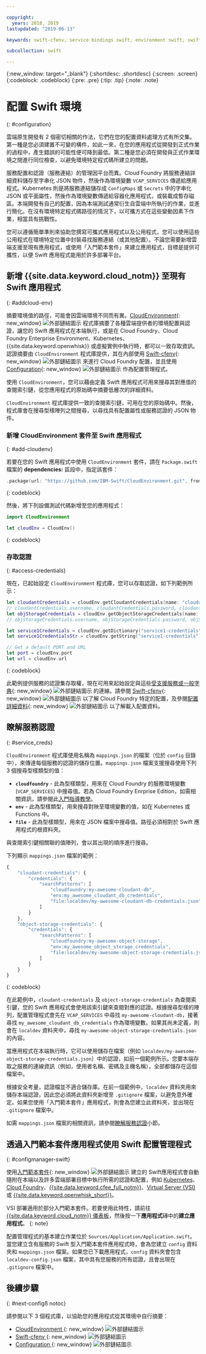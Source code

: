```yaml
---

copyright:
  years: 2018, 2019
lastupdated: "2019-06-13"

keywords: swift-cfenv, service bindings swift, environment swift, swift configuration, cloudenvironment swift, VCAP_SERVICES swift, swift credentials

subcollection: swift

---
```


{:new_window: target="_blank"}
{:shortdesc: .shortdesc}
{:screen: .screen}
{:codeblock: .codeblock}
{:pre: .pre}
{:tip: .tip}
{:note: .note}

# 配置 Swift 環境
{: #configuration}

雲端原生開發有 2 個密切相關的作法，它們在您的配置資料處理方式有所交集。第一種是您必須建置不可變的構件，如此一來，在您的應用程式從開發到正式作業的過程中，產生錯誤的可能性便可降到最低。第二種是您必須在開發與正式作業環境之間進行同位檢查，以避免環境特定程式碼所建立的問題。 

服務配置和認證（服務連結）的管理因平台而異。Cloud Foundry 將服務連結詳細資料儲存至字串化 JSON 物件，然後作為環境變數 `VCAP_SERVICES` 傳遞給應用程式。Kubernetes 則是將服務連結儲存成 `ConfigMaps` 或 `Secrets` 中的字串化 JSON 或平面屬性，然後作為環境變數傳遞給容器化應用程式，或裝載成暫存磁區。本端開發有自己的配置，因為本端測試通常衍生自雲端中所執行的作業，並進行簡化。在沒有環境特定程式碼路徑的情況下，以可攜方式在這些變動因素下作業，相當具有挑戰性。

您可以遵循簡單準則來協助您撰寫可攜式應用程式以及公用程式，您可以使用這些公用程式在環境特定位置中封裝尋找服務連結（或其他配置）。不論您需要新增雲端支援至現有應用程式，或使用「入門範本套件」來建立應用程式，目標是提供可攜性，以便 Swift 應用程式能用於許多部署平台。

## 新增 {{site.data.keyword.cloud_notm}} 至現有 Swift 應用程式
{: #addcloud-env}

摘要環境值的路徑，可能會因雲端環境不同而有異。[CloudEnvironment](https://github.com/IBM-Swift/CloudEnvironment){: new_window} ![外部鏈結圖示](../../icons/launch-glyph.svg "外部鏈結圖示") 程式庫摘要了各種雲端提供者的環境配置與認證，讓您的 Swift 應用程式在本端執行，或是在 Cloud Foundry、Cloud Foundry Enterprise Environment、Kubernetes、{{site.data.keyword.openwhisk}} 或虛擬實例中執行時，都可以一致存取資訊。認證摘要由 `CloudEnvironment` 程式庫提供，其在內部使用 [Swift-cfenv](https://github.com/IBM-Swift/Swift-cfenv){: new_window} ![外部鏈結圖示](../../icons/launch-glyph.svg "外部鏈結圖示") 來進行 Cloud Foundry 配置，並且使用 [Configuration](https://github.com/IBM-Swift/Configuration){: new_window} ![外部鏈結圖示](../../icons/launch-glyph.svg "外部鏈結圖示") 作為配置管理程式。

使用 `CloudEnvironment`，您可以藉由定義 Swift 應用程式可用來搜尋其對應值的查閱索引鏈，從您應用程式的原始碼中摘要低層次的詳細資料。

`CloudEnvironment` 程式庫提供一致的查閱索引鏈，可用在您的原始碼中。然後，程式庫會在搜尋型樣陣列之間搜尋，以尋找具有配置屬性或服務認證的 JSON 物件。 

### 新增 CloudEnvironment 套件至 Swift 應用程式
{: #add-cloudenv}

若要在您的 Swift 應用程式中使用 `CloudEnvironment` 套件，請在 `Package.swift` 檔案的 **dependencies:** 區段中，指定該套件：
```swift
.package(url: "https://github.com/IBM-Swift/CloudEnvironment.git", from: "8.0.0"),
```
{: codeblock}

然後，將下列設備測試代碼新增至您的應用程式：
```swift
import CloudEnvironment

let cloudEnv = CloudEnv()
```
{: codeblock}

### 存取認證
{: #access-credentials}

現在，已起始設定 `CloudEnvironment` 程式庫，您可以存取認證，如下列範例所示：
```swift
let cloudantCredentials = cloudEnv.getCloudantCredentials(name: "cloudant-credentials")
// cloudantCredentials.username, cloudantCredentials.password, cloudantCredentials.url, etc.
let objStorageCredentials = cloudEnv.getObjectStorageCredentials(name: "object-storage-credentials")
// objStorageCredentials.username, objStorageCredentials.password, objStorageCredentials.projectID, etc.

let service1Credentials = cloudEnv.getDictionary("service1-credentials")
let service1CredentialsStr = cloudEnv.getString("service1-credentials")

// Get a default PORT and URL
let port = cloudEnv.port
let url = cloudEnv.url
```
{: codeblock}

此範例提供服務的認證集存取權，現在可用來起始設定與這些[受支援服務或一般字典](https://github.com/IBM-Swift/CloudEnvironment#supported-services){: new_window} ![外部鏈結圖示](../../icons/launch-glyph.svg "外部鏈結圖示") 的連線。請參閱 [Swift-cfenv](https://github.com/IBM-Swift/Swift-cfenv#api){: new_window} ![外部鏈結圖示](../../icons/launch-glyph.svg "外部鏈結圖示") 以了解 Cloud Foundry 特定的配置，及參閱[配置詳細資料](https://github.com/IBM-Swift/Configuration){: new_window} ![外部鏈結圖示](../../icons/launch-glyph.svg "外部鏈結圖示") 以了解載入配置資料。

## 瞭解服務認證
{: #service_creds}

`CloudEnvironment` 程式庫使用名稱為 `mappings.json` 的檔案（位於 `config` 目錄中），來傳達每個服務的認證的儲存位置。`mappings.json` 檔案支援搜尋使用下列 3 個搜尋型樣類型的值：
- **`cloudfoundry`** - 此為型樣類型，用來在 Cloud Foundry 的服務環境變數 (`VCAP_SERVICES`) 中搜尋值。若為 Cloud Foundry Enrprise Edition，如需相關資訊，請參閱此[入門指導教學](/docs/cloud-foundry?topic=cloud-foundry-getting-started#getting-started)。
- **`env`** - 此為型樣類型，用來搜尋對映至環境變數的值，如在 Kubernetes 或 Functions 中。
- **`file`** - 此為型樣類型，用來在 JSON 檔案中搜尋值。路徑必須相對於 Swift 應用程式的根資料夾。

與查閱索引鍵相關聯的值陣列，會以其出現的順序進行搜尋。

下列顯示 `mappings.json` 檔案的範例：
```javascript
{
    "cloudant-credentials": {
        "credentials": {
            "searchPatterns": [
                "cloudfoundry:my-awesome-cloudant-db",
                "env:my_awesome_cloudant_db_credentials",
                "file:localdev/my-awesome-cloudant-db-credentials.json"
            ]
        }
    },
    "object-storage-credentials": {
        "credentials": {
            "searchPatterns": [
                "cloudfoundry:my-awesome-object-storage",
                "env:my_awesome_object_storage_credentials",
                "file:localdev/my-awesome-object-storage-credentials.json"
            ]
        }
    }
}
```
{: codeblock}

在此範例中，`cloudant-credentials` 及 `object-storage-credentials` 為查閱索引鍵，您的 Swift 應用程式會使用該索引鍵來查閱對應的認證。根據搜尋型樣的陣列，配置管理程式會先在 `VCAP_SERVICES` 中尋找 `my-awesome-cloudant-db`，接著尋找 `my_awesome_cloudant_db_credentials` 作為環境變數。如果其尚未定義，則會在 `localdev` 資料夾中，尋找 `my-awesome-object-storage-credentials.json` 的內容。 

當應用程式在本端執行時，它可以使用儲存在檔案（例如 `localdev/my-awesome-object-storage-credentials.json`）中的認證，如前一個範例所示。您要本端存取之服務的連線資訊（例如，使用者名稱、密碼及主機名稱），全部都儲存在這個檔案中。 

根據安全考量，認證檔並不適合儲存庫。在前一個範例中，`localdev` 資料夾用來儲存本端認證，因此您必須將此資料夾新增至 `.gitignore` 檔案，以避免意外確定。如果您使用「入門範本套件」應用程式，則會為您建立此資料夾，並出現在 `.gitignore` 檔案中。

如需 `mappings.json` 檔案的相關資訊，請參閱[瞭解服務認證](#service_creds)小節。

## 透過入門範本套件應用程式使用 Swift 配置管理程式
{: #configmanager-swift}

使用[入門範本套件](https://{DomainName}/developer/appledevelopment/starter-kits){: new_window} ![外部鏈結圖示](../../icons/launch-glyph.svg "外部鏈結圖示") 建立的 Swift應用程式會自動隨附在本端以及許多雲端部署目標中執行所需的認證和配置，例如 [Kubernetes](/docs/containers?topic=containers-getting-started)、[Cloud Foundry](/docs/cloud-foundry-public?topic=cloud-foundry-public-about-cf)、[{{site.data.keyword.cfee_full_notm}}](/docs/cloud-foundry?topic=cloud-foundry-about)、[Virtual Server (VSI)](/docs/vsi?topic=virtual-servers-getting-started-tutorial) 或 [{{site.data.keyword.openwhisk_short}}](/docs/openwhisk?topic=cloud-functions-getting_started)。

  VSI 部署適用於部分入門範本套件。若要使用此特性，請前往 [{{site.data.keyword.cloud_notm}} 儀表板](https://{DomainName})，然後按一下**應用程式**磚中的**建立應用程式**。
  {: note}

配置管理程式的基本建立作業位於 `Sources/Application/Application.swift`。當您建立含有服務的 Swift 型入門範本套件應用程式時，會為您建立 `config` 資料夾和 `mappings.json` 檔案。如果您已下載應用程式，`config` 資料夾會包含 `localdev-config.json` 檔案，其中具有您服務的所有認證，且會出現在 `.gitignore` 檔案中。

## 後續步驟
{: #next-configß notoc}

請參閱以下 3 個程式庫，以協助您的應用程式從其環境中自行摘要：

* [CloudEnvironment ](https://github.com/ibm-developer/ibm-cloud-env){: new_window} ![外部鏈結圖示](../../icons/launch-glyph.svg "外部鏈結圖示")
* [Swift-cfenv ](https://github.com/IBM-Swift/Swift-cfenv){: new_window} ![外部鏈結圖示](../../icons/launch-glyph.svg "外部鏈結圖示")
* [Configuration ](https://github.com/IBM-Swift/Configuration){: new_window} ![外部鏈結圖示](../../icons/launch-glyph.svg "外部鏈結圖示")
